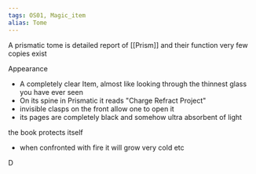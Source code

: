 ```yaml
---
tags: OS01, Magic_item
alias: Tome
---
```


A prismatic tome is detailed report of [[Prism]] and their function very few copies exist 

Appearance 
- A completely clear Item, almost like looking through the thinnest glass you have ever seen 
- On its spine in Prismatic it reads "Charge Refract Project"
- invisible clasps on the front allow one to open it 
- its pages are completely black and somehow ultra absorbent of light

the book protects itself 
- when confronted with fire it will grow very cold etc

D
